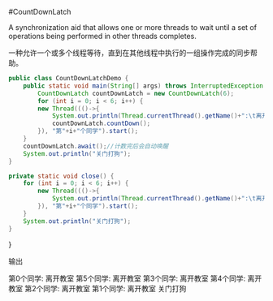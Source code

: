 #CountDownLatch



A synchronization aid that allows one or more threads to wait until a set of operations being performed in other threads completes.

一种允许一个或多个线程等待，直到在其他线程中执行的一组操作完成的同步帮助。

```java
public class CountDownLatchDemo {
    public static void main(String[] args) throws InterruptedException {
        CountDownLatch countDownLatch = new CountDownLatch(6);
        for (int i = 0; i < 6; i++) {
        new Thread((()->{
            System.out.println(Thread.currentThread().getName()+":\t离开教室");
            countDownLatch.countDown();
        }), "第"+i+"个同学").start();
    }
    countDownLatch.await();//计数完后会自动唤醒
    System.out.println("关门打狗");
}

private static void close() {
    for (int i = 0; i < 6; i++) {
        new Thread((()->{
            System.out.println(Thread.currentThread().getName()+":\t离开教室");
        }), "第"+i+"个同学").start();
    }
    System.out.println("关门打狗");
}
```
}

输出

第0个同学:	离开教室
第5个同学:	离开教室
第3个同学:	离开教室
第4个同学:	离开教室
第2个同学:	离开教室
第1个同学:	离开教室
关门打狗